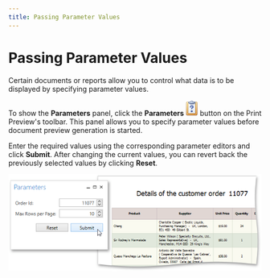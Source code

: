 ```yaml
---
title: Passing Parameter Values
---
```

# Passing Parameter Values
Certain documents or reports allow you to control what data is to be displayed by specifying parameter values.

To show the **Parameters** panel, click the **Parameters** ![WPFDesigner_PreviewToolbar_Parameters](../../../images/img120177.png) button on the Print Preview's toolbar. This panel allows you to specify parameter values before document preview generation is started.

Enter the required values using the corresponding parameter editors and click **Submit**. After changing the current values, you can revert back the previously selected values by clicking **Reset**.

![EUD_WpfPrintPreview_Parameters](../../../images/img124050.png)